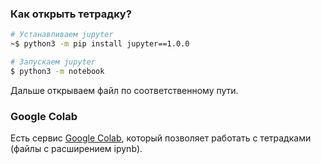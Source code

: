 ### Как открыть тетрадку?

```bash
# Устанавливаем jupyter
~$ python3 -m pip install jupyter==1.0.0

# Запускаем jupyter
$ python3 -m notebook
```
Дальше открываем файл по соответственному пути.

### Google Colab
Есть сервис [Google Colab](https://colab.google/), который позволяет работать с тетрадками (файлы с расширением ipynb).
